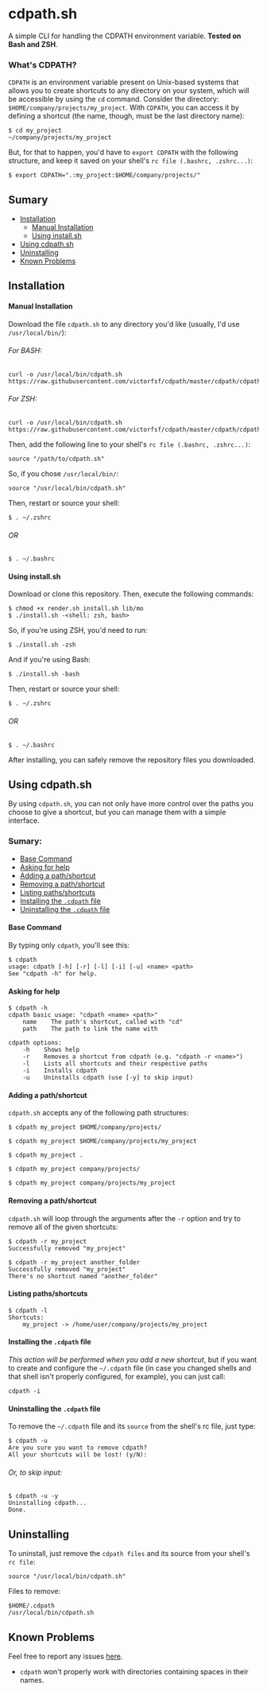 # cdpath.sh

A simple CLI for handling the CDPATH environment variable.
**Tested on Bash and ZSH**.

### What's CDPATH?

`CDPATH` is an environment variable present on Unix-based systems that allows you to create shortcuts to any directory on your system, which will be accessible by using the `cd` command. Consider the directory: `$HOME/company/projects/my_project`. With `CDPATH`,
you can access it by defining a shortcut (the name, though, must be the last directory name):
```shell
$ cd my_project
~/company/projects/my_project
```
But, for that to happen, you'd have to `export CDPATH` with the following structure, and keep it saved on your shell's `rc file (.bashrc, .zshrc...)`:
```shell
$ export CDPATH=".:my_project:$HOME/company/projects/"
```

## Sumary

  - [Installation](#installation)
    - [Manual Installation](#manual-installation)
    - [Using install.sh](#using-installsh)
  - [Using cdpath.sh](#using-cdpathsh)
  - [Uninstalling](#uninstalling)
  - [Known Problems](#known-problems)

## Installation

#### Manual Installation
Download the file `cdpath.sh` to any directory you'd like (usually, I'd use `/usr/local/bin/`):
###### For BASH:
```
curl -o /usr/local/bin/cdpath.sh https://raw.githubusercontent.com/victorfsf/cdpath/master/cdpath/cdpath.bash.sh
```
###### For ZSH:
```
curl -o /usr/local/bin/cdpath.sh https://raw.githubusercontent.com/victorfsf/cdpath/master/cdpath/cdpath.zsh.sh
```
Then, add the following line to your shell's `rc file (.bashrc, .zshrc...)`:
```shell
source "/path/to/cdpath.sh"
```
So, if you chose `/usr/local/bin/`:
```shell
source "/usr/local/bin/cdpath.sh"
```
Then, restart or source your shell:
```shell
$ . ~/.zshrc
```
###### OR
```shell
$ . ~/.bashrc
```

#### Using install.sh
Download or clone this repository. Then, execute the following commands:
```
$ chmod +x render.sh install.sh lib/mo
$ ./install.sh -<shell: zsh, bash>
```
So, if you're using ZSH, you'd need to run:
```
$ ./install.sh -zsh
```
And if you're using Bash:
```
$ ./install.sh -bash
```
Then, restart or source your shell:
```shell
$ . ~/.zshrc
```
###### OR
```shell
$ . ~/.bashrc
```
After installing, you can safely remove the repository files you downloaded.

## Using cdpath.sh

By using `cdpath.sh`, you can not only have more control over the paths you choose to give a shortcut, but you can manage them with a simple interface.

### Sumary:

  - [Base Command](#base-command)
  - [Asking for help](#asking-for-help)
  - [Adding a path/shortcut](#adding-a-pathshortcut)
  - [Removing a path/shortcut](#removing-a-pathshortcut)
  - [Listing paths/shortcuts](#listing-pathsshortcuts)
  - [Installing the `.cdpath` file](#installing-the-cdpath-file)
  - [Uninstalling the `.cdpath` file](#uninstalling-the-cdpath-file)

#### Base Command

By typing only `cdpath`, you'll see this:
```
$ cdpath
usage: cdpath [-h] [-r] [-l] [-i] [-u] <name> <path>
See "cdpath -h" for help.
```

#### Asking for help

```
$ cdpath -h
cdpath basic usage: "cdpath <name> <path>"
    name    The path's shortcut, called with "cd"
    path    The path to link the name with

cdpath options:
    -h    Shows help
    -r    Removes a shortcut from cdpath (e.g. "cdpath -r <name>")
    -l    Lists all shortcuts and their respective paths
    -i    Installs cdpath
    -u    Uninstalls cdpath (use [-y] to skip input)
```

#### Adding a path/shortcut

`cdpath.sh` accepts any of the following path structures:
```
$ cdpath my_project $HOME/company/projects/
```

```
$ cdpath my_project $HOME/company/projects/my_project
```
```
$ cdpath my_project .
```

```
$ cdpath my_project company/projects/
```

```
$ cdpath my_project company/projects/my_project
```

#### Removing a path/shortcut

`cdpath.sh` will loop through the arguments after the `-r` option and try to remove all of the given shortcuts:
```
$ cdpath -r my_project
Successfully removed "my_project"
```

```
$ cdpath -r my_project another_folder
Successfully removed "my_project"
There's no shortcut named "another_folder"
```

#### Listing paths/shortcuts

```
$ cdpath -l
Shortcuts:
    my_project -> /home/user/company/projects/my_project
```

#### Installing the `.cdpath` file

*This action will be performed when you add a new shortcut*, but if you want to create and configure the `~/.cdpath` file (in case you changed shells and that shell isn't properly configured, for example), you can just call:
```
cdpath -i
```

#### Uninstalling the `.cdpath` file

To remove the `~/.cdpath` file and its `source` from the shell's rc file, just type:
```
$ cdpath -u
Are you sure you want to remove cdpath?
All your shortcuts will be lost! (y/N): 
```
###### Or, to skip input:
```
$ cdpath -u -y
Uninstalling cdpath...
Done.
```

## Uninstalling

To uninstall, just remove the `cdpath files` and its source from your shell's `rc file`:
```
source "/usr/local/bin/cdpath.sh"
```
Files to remove:
```
$HOME/.cdpath
/usr/local/bin/cdpath.sh
```

## Known Problems

Feel free to report any issues [here](https://github.com/victorfsf/cdpath/issues).

- `cdpath` won't properly work with directories containing spaces in their names.

